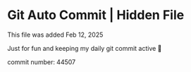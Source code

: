 # Git Auto Commit | Hidden File

This file was added Feb 12, 2025

Just for fun and keeping my daily git commit active 🤪

commit number: 44507
